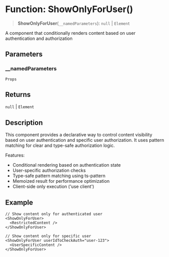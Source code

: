 # Function: ShowOnlyForUser()

> **ShowOnlyForUser**(`__namedParameters`): `null` \| `Element`

A component that conditionally renders content based on user authentication and authorization

## Parameters

### \_\_namedParameters

`Props`

## Returns

`null` \| `Element`

## Description

This component provides a declarative way to control content visibility based on user authentication
and specific user authorization. It uses pattern matching for clear and type-safe authorization logic.

Features:
- Conditional rendering based on authentication state
- User-specific authorization checks
- Type-safe pattern matching using ts-pattern
- Memoized result for performance optimization
- Client-side only execution ('use client')

## Example

```tsx
// Show content only for authenticated user
<ShowOnlyForUser>
  <RestrictedContent />
</ShowOnlyForUser>

// Show content only for specific user
<ShowOnlyForUser userIdToCheckAuth="user-123">
  <UserSpecificContent />
</ShowOnlyForUser>
```
